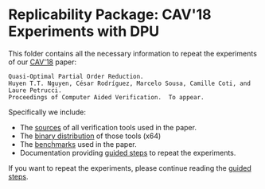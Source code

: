 Replicability Package: CAV'18 Experiments with DPU
==================================================

This folder contains all the necessary information to repeat the experiments of
our [CAV'18](http://cavconference.org/2018/) paper:

```
Quasi-Optimal Partial Order Reduction.
Huyen T.T. Nguyen, César Rodríguez, Marcelo Sousa, Camille Coti, and Laure Petrucci.
Proceedings of Computer Aided Verification.  To appear.
```

Specifically we include:

* The [sources](tools/) of all verification tools used in the paper.
* The [binary distribution](dist/) of those tools (x64)
* The [benchmarks](benchmarks/) used in the paper.
* Documentation providing [guided steps](doc/1-intro.md) to repeat the experiments.

If you want to repeat the experiments, please continue reading the
[guided steps](doc/1-intro.md).

<!--
Makefile
- build the tools
- compute a copy of the file SHA1SUMS and run a diff

doc/1-main.md
doc/2-compiling-tools.md
doc/3-section-6.1.md
doc/4-section-6.2.md
doc/5-section-6.3.md
doc/6-section-6.4.md
doc/img

dist/bin
dist/lib
dist/...

tools/dpu
tools/nidhugg
tools/maple

sec6.1-table1-dpu-vs-nidhugg
sec6.2-fig3-trees
sec6.3-table2-debian-packages
sec6.4-profiling

benchmarks/paper
benchmarks/debian
-->
